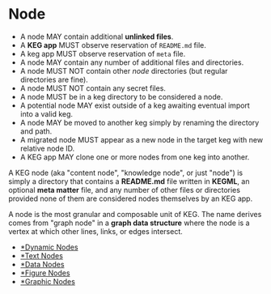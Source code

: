 # Node

* A node MAY contain additional **unlinked files**.
* A **KEG app** MUST observe reservation of `README.md` file.
* A keg app MUST observe reservation of `meta` file.
* A node MAY contain any number of additional files and directories.
* A node MUST NOT contain other *node* directories (but regular directories are fine).
* A node MUST NOT contain any secret files.
* A node MUST be in a keg directory to be considered a node.
* A potential node MAY exist outside of a keg awaiting eventual import into a valid keg.
* A node MAY be moved to another keg simply by renaming the directory and path.
* A migrated node MUST appear as a new node in the target keg with new relative node ID.
* A KEG app MAY clone one or more nodes from one keg into another.

A KEG node (aka "content node", "knowledge node", or just "node") is simply a directory that contains a **README.md** file written in **KEGML**, an optional **meta matter** file, and any number of other files or directories provided none of them are considered nodes themselves by an KEG app.

A node is the most granular and composable unit of KEG. The name derives comes from "graph node" in a **graph data structure** where the node is a vertex at which other lines, links, or edges intersect.

* [*Dynamic Nodes](/11)
* [*Text Nodes](/0)
* [*Data Nodes](/0)
* [*Figure Nodes](/0)
* [*Graphic Nodes](/0)
